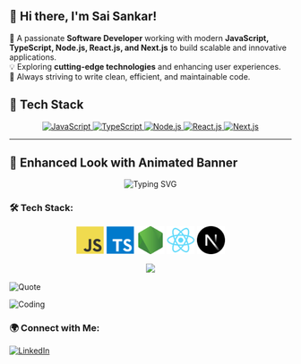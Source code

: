 ## 👋 Hi there, I'm Sai Sankar!  
🚀 A passionate **Software Developer** working with modern **JavaScript, TypeScript, Node.js, React.js, and Next.js** to build scalable and innovative applications.  
💡 Exploring **cutting-edge technologies** and enhancing user experiences.  
🎯 Always striving to write clean, efficient, and maintainable code.

## 🚀 Tech Stack  
<p align="center">
  <a href="https://developer.mozilla.org/en-US/docs/Web/JavaScript" target="_blank">
    <img src="https://cdn.worldvectorlogo.com/logos/javascript-1.svg" alt="JavaScript" width="60" height="60"/>
  </a>
  <a href="https://www.typescriptlang.org/" target="_blank">
    <img src="https://cdn.worldvectorlogo.com/logos/typescript.svg" alt="TypeScript" width="60" height="60"/>
  </a>
  <a href="https://nodejs.org/" target="_blank">
    <img src="https://cdn.worldvectorlogo.com/logos/nodejs-icon.svg" alt="Node.js" width="60" height="60"/>
  </a>
  <a href="https://react.dev/" target="_blank">
    <img src="https://cdn.worldvectorlogo.com/logos/react-2.svg" alt="React.js" width="60" height="60"/>
  </a>
  <a href="https://nextjs.org/" target="_blank">
    <img src="https://cdn.worldvectorlogo.com/logos/nextjs-2.svg" alt="Next.js" width="60" height="60"/>
  </a>
</p>

---

## 🎨 **Enhanced Look with Animated Banner**
<p align="center" width="100%">
  <img src="https://readme-typing-svg.herokuapp.com?font=Fira+Code&pause=1000&color=F7A41D&center=true&vCenter=true&width=500&lines=🔥+JavaScript+%7C+TypeScript+%7C+Node.js+%7C+React.js+%7C+Next.js+🚀;Building+Scalable+Apps+with+Modern+Tech+💡" alt="Typing SVG" />
</p>


### 🛠 Tech Stack:
<p align="center">
  <img src="https://raw.githubusercontent.com/devicons/devicon/master/icons/javascript/javascript-original.svg" alt="JavaScript" width="50" height="50"/>
  <img src="https://raw.githubusercontent.com/devicons/devicon/master/icons/typescript/typescript-original.svg" alt="TypeScript" width="50" height="50"/>
  <img src="https://raw.githubusercontent.com/devicons/devicon/master/icons/nodejs/nodejs-original.svg" alt="Node.js" width="50" height="50"/>
  <img src="https://raw.githubusercontent.com/devicons/devicon/master/icons/react/react-original.svg" alt="React" width="50" height="50"/>
  <img src="https://raw.githubusercontent.com/devicons/devicon/master/icons/nextjs/nextjs-original.svg" alt="Next.js" width="50" height="50"/>
</p>
<p align="center">
  <img src="https://media.giphy.com/media/du3J3cXyzhj75IOgvA/giphy.gif" width="200" />
</p>



![Quote](https://quotes-github-readme.vercel.app/api?type=horizontal)
 
![Coding](https://media.giphy.com/media/qgQUggAC3Pfv687qPC/giphy.gif)

### 🌍 Connect with Me:
[![LinkedIn](https://img.shields.io/badge/LinkedIn-blue?style=for-the-badge&logo=linkedin)]([https://www.linkedin.com/in/your-profile/](https://www.linkedin.com/in/saisankar-s-r-896a39150/))

